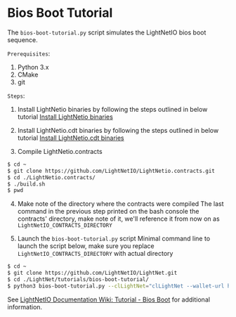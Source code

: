 # Bios Boot Tutorial

The `bios-boot-tutorial.py` script simulates the LightNetIO bios boot sequence.

``Prerequisites``:

1. Python 3.x
2. CMake
3. git

``Steps``:

1. Install LightNetio binaries by following the steps outlined in below tutorial
[Install LightNetio binaries](https://github.com/LightNetIO/LightNet#mac-os-x-brew-install)

2. Install LightNetio.cdt binaries by following the steps outlined in below tutorial
[Install LightNetio.cdt binaries](https://github.com/LightNetIO/LightNetio.cdt#binary-releases)

3. Compile LightNetio.contracts

```bash
$ cd ~
$ git clone https://github.com/LightNetIO/LightNetio.contracts.git
$ cd ./LightNetio.contracts/
$ ./build.sh
$ pwd

```

4. Make note of the directory where the contracts were compiled
The last command in the previous step printed on the bash console the contracts' directory, make note of it, we'll reference it from now on as `LightNetIO_CONTRACTS_DIRECTORY`

5. Launch the `bios-boot-tutorial.py` script
Minimal command line to launch the script below, make sure you replace `LightNetIO_CONTRACTS_DIRECTORY` with actual directory

```bash
$ cd ~
$ git clone https://github.com/LightNetIO/LightNet.git
$ cd ./LightNet/tutorials/bios-boot-tutorial/
$ python3 bios-boot-tutorial.py --clLightNet="clLightNet --wallet-url http://127.0.0.1:6666 " --nodLightNet=nodLightNet --kLightNetd=kLightNetd --contracts-dir="/LightNetIO_CONTRACTS_DIRECTORY/" -a

```

See [LightNetIO Documentation Wiki: Tutorial - Bios Boot](https://github.com/LightNetIO/LightNet/wiki/Tutorial-Bios-Boot-Sequence) for additional information.